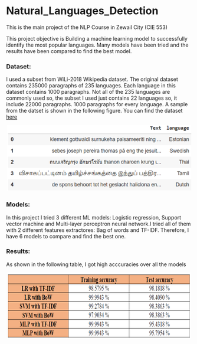 # Natural_Languages_Detection
This is the main project of the NLP Course in Zewail City (CIE 553)

This project objective is Building a machine learning model to successfully identify the most popular languages. Many models have been tried and the results have been compared to find the best model.

### Dataset:
I used a subset from WiLi-2018 Wikipedia dataset. The original dataset contains 235000 paragraphs of 235 languages. Each language in this dataset contains 1000 paragraphs.
Not all of the 235 languages are commonly used so, the subset I used just contains 22 languages so, it include 22000 paragraphs. 1000 paragraphs for every language. A sample from the datset is shown in the following figure. You can find the dataset [here](https://www.kaggle.com/zarajamshaid/language-identification-datasst)

<p align="center">
  <img src="https://github.com/SaraElbesomy4/Natural_Languages_Detection/blob/main/Images/Sample%20from%20the%20dataset.PNG" width="500" height="179" alt="Sample from the dataset" />
</p>

### Models:
In this project I tried 3 different ML models: Logistic regression, Support vector machine and Multi-layer perceptron neural network.I tried all of them with 2 different features extractores: Bag of words and TF-IDF. Therefore, I have 6 models to compare and find the best one.

### Results:
As shown in the following table, I got high acccuracies over all the models

<p align="center">
  <img src="https://github.com/SaraElbesomy4/Natural_Languages_Detection/blob/main/Images/Results.PNG" width="500" height="179" alt="Sample from the dataset" />
</p>
